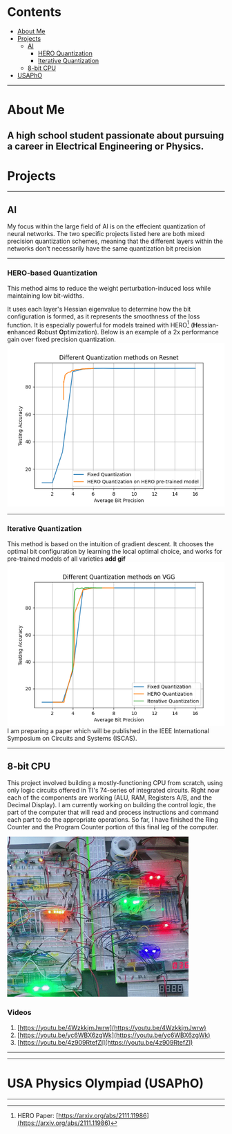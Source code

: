# Contents
- [About Me](#about-me)
- [Projects](#projects)
	- [AI](#ai)
		- [HERO Quantization](#hero-quantization)
		- [Iterative Quantization](#iterative-quantization)
	- [8-bit CPU](#8-bit-cpu)
- [USAPhO](#USA-Physics-competition-(usapho))

---

# About Me

A high school student passionate about pursuing a career in Electrical Engineering or Physics.
---

# Projects

---

## AI

My focus within the large field of AI is on the effecient quantization of neural networks. The two specific projects listed here are both mixed precision quantization schemes, meaning that the
different layers within the networks don't necessarily have the same quantization bit precision

---

### HERO-based Quantization
This method aims to reduce the weight perturbation-induced loss while maintaining low bit-widths.
<!-- by only giving large bit precisions to layers with a rough loss surface. -->
It uses each layer's Hessian eigenvalue to determine how the bit configuration is formed, as it represents the smoothness of the loss function.
It is especially powerful for models trained with HERO[^1] (**H**essian-**e**nhanced **R**obust **O**ptimization).
Below is an example of a 2x performance gain over fixed precision quantization.
![performance](./resnet_hero.png)




---

### Iterative Quantization
This method is based on the intuition of gradient descent. It chooses the optimal bit configuration by learning the local optimal choice, and works for pre-trained models of all varieties
**add gif**
![iterative performance](./vgg_iter.png)
I am preparing a paper which will be published in the IEEE International Symposium on Circuits and Systems (ISCAS).

---

## 8-bit CPU

This project involved building a mostly-functioning CPU from scratch, using only logic circuits offered in TI's 74-series of integrated circuits. Right now each of the components are working (ALU, RAM, Registers A/B, and the Decimal Display).
I am currently working on building the control logic, the part of the computer that will read and process instructions and command each part to do the appropriate operations. So far, I have finished the Ring Counter and the Program Counter portion of this final leg of the computer. <br>
<!-- ![demo](./SCR-20220827-s1t.jpeg) -->
![gif](./ezgif.com-gif-maker_skipframe.gif)
### Videos
1. [https://youtu.be/4WzkkjmJwrw](https://youtu.be/4WzkkjmJwrw)
2. [https://youtu.be/yc6WBX6zgWk](https://youtu.be/yc6WBX6zgWk)
3. [https://youtu.be/4z909RtefZI](https://youtu.be/4z909RtefZI)

---

---

# USA Physics Olympiad (USAPhO)

---

[^1]: HERO Paper: [https://arxiv.org/abs/2111.11986](https://arxiv.org/abs/2111.11986)
